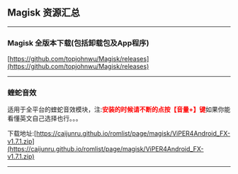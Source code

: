 ## Magisk 资源汇总

<hr>

### Magisk 全版本下载(包括卸载包及App程序)

[https://github.com/topjohnwu/Magisk/releases](https://github.com/topjohnwu/Magisk/releases)

<hr>

### 蝰蛇音效

适用于全平台的蝰蛇音效模块，注:<b style="color:red">安装的时候请不断的点按【音量+】键</b>如果你能看懂英文自己选择也行。。。

下载地址:[https://caijunru.github.io/romlist/page/magisk/ViPER4Android_FX-v1.7.1.zip](https://caijunru.github.io/romlist/page/magisk/ViPER4Android_FX-v1.7.1.zip)

<hr>
